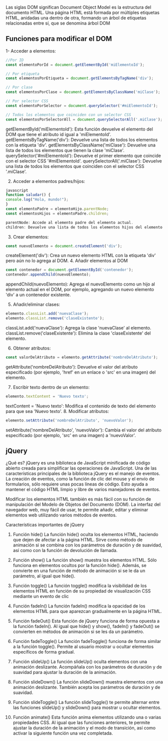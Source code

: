 Las siglas DOM significan Document Object Model es la estructura del documento HTML. Una página HTML está formada por múltiples etiquetas HTML, anidadas una dentro de otra, formando un árbol de etiquetas relacionadas entre sí, que se denomina árbol DOM 

## Funciones para modificar el DOM 
1- Acceder a elementos:
```javascript
//Por ID
const elementoPorId = document.getElementById('miElementoId');

// Por etiqueta
const elementosPorEtiqueta = document.getElementsByTagName('div');

// Por clase
const elementosPorClase = document.getElementsByClassName('miClase');

// Por selector CSS
const elementoPorSelector = document.querySelector('#miElementoId');

// Todos los elementos que coinciden con un selector CSS
const elementosPorSelectorAll = document.querySelectorAll('.miClase');
```

getElementById('miElementoId'): Esta función devuelve el elemento del DOM que tiene el atributo id igual a 'miElementoId'.
getElementsByTagName('div'): Devuelve una lista de todos los elementos con la etiqueta 'div'.
getElementsByClassName('miClase'): Devuelve una lista de todos los elementos que tienen la clase 'miClase'.
querySelector('#miElementoId'): Devuelve el primer elemento que coincide con el selector CSS '#miElementoId'.
querySelectorAll('.miClase'): Devuelve una lista de todos los elementos que coinciden con el selector CSS '.miClase'.

2. Acceder a elementos padres/hijos:
```javascript
javascript
function saludar() {
console.log("Hola, mundo!");
}
const elementoPadre = elementoHijo.parentNode;
const elementosHijos = elementoPadre.children;

parentNode: Accede al elemento padre del elemento actual.
children: Devuelve una lista de todos los elementos hijos del elemento actual.
```

3. Crear elementos:
```javascript
const nuevoElemento = document.createElement('div');
```
createElement('div'): Crea un nuevo elemento HTML con la etiqueta 'div' pero aún no lo agrega al DOM.
4. Añadir elementos al DOM
```javascript
const contenedor = document.getElementById('contenedor');
contenedor.appendChild(nuevoElemento);
```
appendChild(nuevoElemento): Agrega el nuevoElemento como un hijo al elemento actual en el DOM, por ejemplo, agregando un nuevo elemento 'div' a un contenedor existente.

5. Añadir/eliminar clases:
```javascript
elemento.classList.add('nuevaClase');
elemento.classList.remove('claseExistente');
```

classList.add('nuevaClase'): Agrega la clase 'nuevaClase' al elemento.
classList.remove('claseExistente'): Elimina la clase 'claseExistente' del elemento.

6. Obtener atributos:
```javascript
const valorDelAtributo = elemento.getAttribute('nombreDelAtributo');
```
getAttribute('nombreDelAtributo'): Devuelve el valor del atributo especificado (por ejemplo, 'href' en un enlace o 'src' en una imagen) del elemento.

7. Escribir texto dentro de un elemento:
```javascript
elemento.textContent = 'Nuevo texto';
```
textContent = 'Nuevo texto': Modifica el contenido de texto del elemento para que sea 'Nuevo texto'.
8. Modificar atributos:
```javascript
elemento.setAttribute('nombreDelAtributo', 'nuevoValor');
```
setAttribute('nombreDelAtributo', 'nuevoValor'): Cambia el valor del atributo especificado (por ejemplo, 'src' en una imagen) a 'nuevoValor'.


## jQuery 
¿Qué es?
jQuery es una biblioteca de JavaScript minificada de código abierto creada para simplificar las operaciones de JavaScript.
Una de las características principales de la biblioteca jQuery es el manejo de eventos. La creación de eventos, como la función de clic del mouse y el envío de formularios, sólo requiere unas pocas líneas de código. Esto ayuda a mantener el código HTML limpio y libre de varios manejadores de eventos.

Modificar los elementos HTML también es más fácil con su función de manipulación del Modelo de Objetos del Documento (DOM). La interfaz del navegador web, muy fácil de usar, te permite añadir, editar y eliminar elementos web utilizando varios métodos de eventos.

Características importantes de jQuery
1. Función hide()
La función hide() oculta los elementos HTML, haciendo que dejen de afectar a la página HTML. Sirve como método de animación si se combina con los parámetros de duración y de suavidad, así como con la función de devolución de llamada.

2. Función show()
La función show() muestra los elementos HTML. Sólo funciona en elementos ocultos por la función hide(). Además, se convierte en una función de método de animación si se le da un parámetro, al igual que hide().
3. Función toggle()
La función toggle() modifica la visibilidad de los elementos HTML en función de su propiedad de visualización CSS mediante un evento de clic
4. Función fadeIn()
La función fadeIn() modifica la opacidad de los elementos HTML para que aparezcan gradualmente en la página HTML. 
5. Función fadeOut()
Esta función de jQuery funciona de forma opuesta a la función fadeIn(). Al igual que hide() y show(), fadeIn() y fadeOut() se convierten en métodos de animación si se les da un parámetro.
6. Función fadeToggle()
La función fadeToggle() funciona de forma similar a la función toggle(). Permite al usuario mostrar u ocultar elementos específicos de forma gradual.
7. Función slideUp()
La función slideUp() oculta elementos con una animación deslizante. Acompáñala con los parámetros de duración y de suavidad para ajustar la duración de la animación.

8. Función slideDown()
La función slideDown() muestra elementos con una animación deslizante. También acepta los parámetros de duración y de suavidad.
10. Función slideToggle()
La función slideToggle() te permite alternar entre las funciones slideUp() y slideDown() para mostrar u ocultar elementos.
12. Función animate()
Esta función anima elementos utilizando una o varias propiedades CSS. Al igual que las funciones anteriores, te permite ajustar la duración de la animación y el modo de transición, así como activar la siguiente función una vez completada.